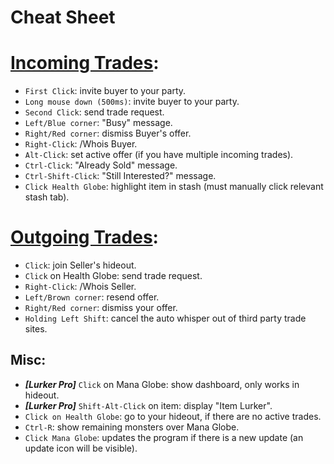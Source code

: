 # Cheat Sheet

# [Incoming Trades](https://docs.google.com/presentation/d/1XhaSSNAFGxzouc5amzAW8c_6ifToNjnsQq5UmNgLXoo/present?slide=id.g6e2508016e_0_0):


- `First Click`: invite buyer to your party.
- `Long mouse down (500ms)`: invite buyer to your party.
- `Second Click`: send trade request.
- `Left/Blue corner`: "Busy" message.
- `Right/Red corner`: dismiss Buyer's offer.
- `Right-Click`: /Whois Buyer.
- `Alt-Click`: set active offer (if you have multiple incoming trades).
- `Ctrl-Click`: "Already Sold" message.
- `Ctrl-Shift-Click`: "Still Interested?" message.
- `Click Health Globe`: highlight item in stash (must manually click relevant stash tab).


# [Outgoing Trades](https://docs.google.com/presentation/d/1XhaSSNAFGxzouc5amzAW8c_6ifToNjnsQq5UmNgLXoo/present?slide=id.g701d3dad04_0_23):

- `Click`: join Seller's hideout.
- `Click` on Health Globe: send trade request.
- `Right-Click`: /Whois Seller.
- `Left/Brown corner`: resend offer.
- `Right/Red corner`: dismiss your offer.
- `Holding Left Shift`: cancel the auto whisper out of third party trade sites.

Misc:
---
- ***[Lurker Pro]*** `Click` on Mana Globe: show dashboard, only works in hideout.
- ***[Lurker Pro]*** `Shift-Alt-Click` on item: display "Item Lurker".
- `Click on Health Globe`: go to your hideout, if there are no active trades.
- `Ctrl-R`: show remaining monsters over Mana Globe.
- `Click Mana Globe`: updates the program if there is a new update (an update icon will be visible).
